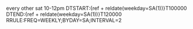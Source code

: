 every other sat 10-12pm
DTSTART:{ref + reldate(weekday=SA(1))}T100000
DTEND:{ref + reldate(weekday=SA(1))}T120000
RRULE:FREQ=WEEKLY;BYDAY=SA;INTERVAL=2
